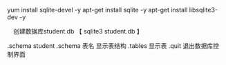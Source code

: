 
yum install sqlite-devel -y
apt-get install sqlite  -y
apt-get install libsqlite3-dev -y

　创建数据库student.db   【 sqlite3 student.db 】

.schema student .schema 表名    显示表结构
.tables   显示表
.quit  退出数据库控制界面